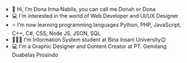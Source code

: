 - 👋 Hi, I’m Dona Irma Nabila, you can call me Donah or Dona
- 💻 I'm interested in the world of Web Developer and UI/UX Designer
- ⭐ I’m now learning programming languages Python, PHP, JavaScript, C++, C#, CSS, Node JS, JSON, SQL
- 👩🏼‍💻 I'm Information System student at Bina Insani University😉
- 💻 I'm a Graphic Designer and Content Creator at PT. Gemilang Duabelas Prosindo

